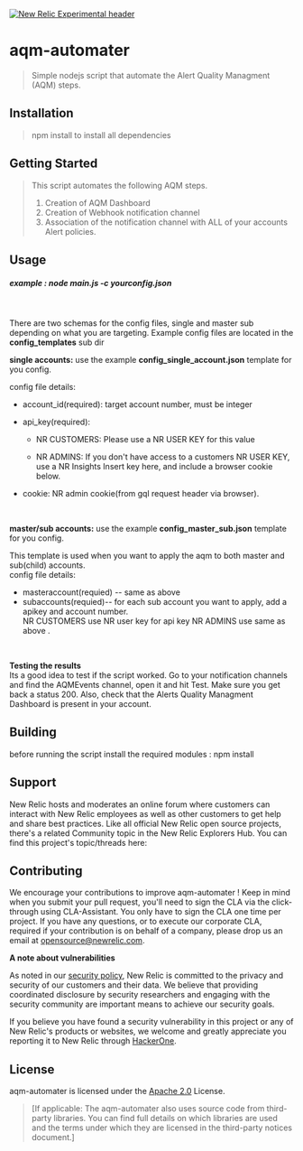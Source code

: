 [![New Relic Experimental header](https://github.com/newrelic/opensource-website/raw/master/src/images/categories/Experimental.png)](https://opensource.newrelic.com/oss-category/#new-relic-experimental)

# aqm-automater 

>Simple nodejs script that automate the Alert Quality Managment (AQM) steps. 

## Installation

> npm install to install all dependencies 

## Getting Started
> This script automates the following AQM steps.  
> 1.  Creation of AQM Dashboard
> 2.  Creation of Webhook notification channel
> 3.  Association of the notification channel with ALL of your accounts Alert policies. 

## Usage
##### example :    node main.js -c yourconfig.json 
<br /> 

There are two schemas for the config files, single and master sub depending on what you are targeting.
Example config files are located in the  **config_templates**  sub dir


**single accounts:**  use the example **config_single_account.json** template for you config.
>
config file details:
 - account_id(required):  target account number, must be integer
 
 - api_key(required): 
    - NR CUSTOMERS: Please use a NR USER KEY for this value
     
    - NR ADMINS: If you don't have access to a customers NR USER KEY, use a NR Insights Insert key here, and include a browser cookie below.
    
 - cookie: NR admin cookie(from gql request header via browser).  
 
<br />

**master/sub accounts:**  use the example **config_master_sub.json** template for you config.

This template is used when you want to apply the aqm to both master and sub(child) accounts.  
config file details:
 
 - masteraccount(requied)  -- same as above
 - subaccounts(requied)-- for each sub account you want to apply, add a apikey and account number.  
    NR CUSTOMERS use NR user key for api key 
    NR ADMINS use same as above . 
 
 
<br /> 

**Testing the results**
<br />
Its a good idea to test if the script worked.  Go to your notification channels and find the AQMEvents channel, open it and 
hit Test.  Make sure you get back a status 200. 
Also,  check that the Alerts Quality Managment Dashboard is present in your account.  
 
 
## Building

before running the script install the required modules :  npm install

## Support

New Relic hosts and moderates an online forum where customers can interact with New Relic employees as well as other customers to get help and share best practices. Like all official New Relic open source projects, there's a related Community topic in the New Relic Explorers Hub. You can find this project's topic/threads here:


## Contributing
We encourage your contributions to improve aqm-automater ! Keep in mind when you submit your pull request, you'll need to sign the CLA via the click-through using CLA-Assistant. You only have to sign the CLA one time per project.
If you have any questions, or to execute our corporate CLA, required if your contribution is on behalf of a company,  please drop us an email at opensource@newrelic.com.

**A note about vulnerabilities**

As noted in our [security policy](../../security/policy), New Relic is committed to the privacy and security of our customers and their data. We believe that providing coordinated disclosure by security researchers and engaging with the security community are important means to achieve our security goals.

If you believe you have found a security vulnerability in this project or any of New Relic's products or websites, we welcome and greatly appreciate you reporting it to New Relic through [HackerOne](https://hackerone.com/newrelic).

## License
aqm-automater  is licensed under the [Apache 2.0](http://apache.org/licenses/LICENSE-2.0.txt) License.
>[If applicable: The aqm-automater  also uses source code from third-party libraries. You can find full details on which libraries are used and the terms under which they are licensed in the third-party notices document.]
